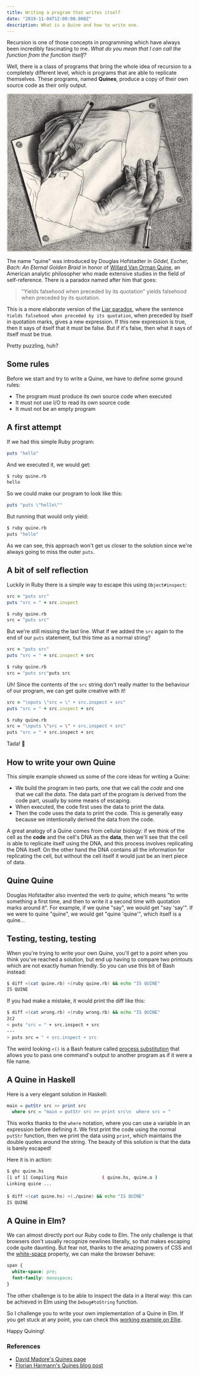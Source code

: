 ```yaml
---
title: Writing a program that writes itself
date: "2019-11-04T12:00:00.000Z"
description: What is a Quine and how to write one.
---
```


Recursion is one of those concepts in programming which have always been
incredibly fascinating to me. _What do you mean that I can call the
function from the function itself?_

Well, there is a class of programs that bring the whole idea of recursion
to a completely different level, which is programs that are able to
replicate themselves. These programs, named **Quines**, produce a copy of
their own source code as their only output.

![Drawing Hands, M.C.Escher](./escher.jpg)

The name "quine" was introduced by Douglas Hofstadter in _Gödel, Escher,
Bach: An Eternal Golden Braid_ in honor of [Willard Van Orman
Quine](https://en.wikipedia.org/wiki/Willard_Van_Orman_Quine), an American
analytic philosopher who made extensive studies in the field of
self-reference. There is a paradox named after him that goes:

> "Yields falsehood when preceded by its quotation" yields falsehood when preceded by its quotation.

This is a more elaborate version of the [Liar
paradox](https://en.wikipedia.org/wiki/Liar_paradox), where the sentence
`Yields falsehood when preceded by its quotation`, when preceded by itself
in quotation marks, gives a new expression. If this new expression is true,
then it says of itself that it must be false. But if it's false, then what
it says of itself must be true.

Pretty puzzling, huh?

## Some rules

Before we start and try to write a Quine, we have to define some ground
rules:

- The program must produce its own source code when executed
- It must not use I/O to read its own source code
- It must not be an empty program

## A first attempt

If we had this simple Ruby program:

```ruby
puts "hello"
```

And we executed it, we would get:

```bash
$ ruby quine.rb
hello
```

So we could make our program to look like this:

```ruby
puts "puts \"hello\""
```

But running that would only yield:

```bash
$ ruby quine.rb
puts "hello"
```

As we can see, this approach won't get us closer to the solution since
we're always going to miss the outer `puts`.

## A bit of self reflection

Luckily in Ruby there is a simple way to escape this using
`Object#inspect`:

```ruby
src = "puts src"
puts "src = " + src.inspect
```

```bash
$ ruby quine.rb
src = "puts src"
```

But we're still missing the last line. What if we added the `src` again
to the end of our `puts` statement, but this time as a normal string?

```ruby
src = "puts src"
puts "src = " + src.inspect + src
```

```bash
$ ruby quine.rb
src = "puts src"puts src
```

Uh! Since the contents of the `src` string don't really matter to the
behaviour of our program, we can get quite creative with it!

```ruby
src = "\nputs \"src = \" + src.inspect + src"
puts "src = " + src.inspect + src
```

```bash
$ ruby quine.rb
src = "\nputs \"src = \" + src.inspect + src"
puts "src = " + src.inspect + src
```

Tada! 🎉

## How to write your own Quine

This simple example showed us some of the core ideas for writing a Quine:

- We build the program in two parts, one that we call the _code_ and one
  that we call the _data_. The data part of the program is derived from the
  code part, usually by some means of escaping.
- When executed, the code first uses the data to print the data.
- Then the code uses the data to print the code. This is generally easy
  because we intentionally derived the data from the code.

A great analogy of a Quine comes from cellular biology: if we think of the
cell as the **code** and the cell's DNA as the **data**, then we'll see that
the cell is able to replicate itself using the DNA, and this process
involves replicating the DNA itself. On the other hand the DNA contains
all the information for replicating the cell, but without the cell itself
it would just be an inert piece of data.

## Quine Quine

Douglas Hofstadter also invented the verb _to quine_, which means "to write
something a first time, and then to write it a second time with quotation
marks around it". For example, if we quine "say", we would get "say 'say'".
If we were to quine "quine", we would get "quine 'quine'", which itself is
a quine...

## Testing, testing, testing

When you're trying to write your own Quine, you'll get to a point when you
think you've reached a solution, but end up having to compare two printouts
which are not exactly human friendly. So you can use this bit of Bash
instead:

```bash
$ diff <(cat quine.rb) <(ruby quine.rb) && echo "IS QUINE"
IS QUINE
```

If you had make a mistake, it would print the diff like this:

```bash
$ diff <(cat wrong.rb) <(ruby wrong.rb) && echo "IS QUINE"
2c2
< puts "src = " + src.inspect + src
---
> puts src = " + src.inspect + src
```

The weird looking `<()` is a Bash feature called [process
substitution](http://tldp.org/LDP/abs/html/process-sub.html) that allows
you to pass one command's output to another program as if it were a file
name.

## A Quine in Haskell

Here is a very elegant solution in Haskell:

```haskell
main = putStr src >> print src
  where src = "main = putStr src >> print src\n  where src = "
```

This works thanks to the `where` notation, where you can use a variable in
an expression before defining it. We first print the code using the normal
`putStr` function, then we print the data using `print`, which maintains
the double quotes around the string. The beauty of this solution is that
the data is barely escaped!

Here it is in action:

```bash
$ ghc quine.hs
[1 of 1] Compiling Main             ( quine.hs, quine.o )
Linking quine ...

$ diff <(cat quine.hs) <(./quine) && echo "IS QUINE"
IS QUINE
```

## A Quine in Elm?

We can almost directly port our Ruby code to Elm. The only challenge is
that browsers don't usually recognize newlines literally, so that makes
escaping code quite daunting. But fear not, thanks to the amazing powers of
CSS and the
[white-space](https://developer.mozilla.org/en-US/docs/Web/CSS/white-space)
property, we can make the browser behave:

```css
span {
  white-space: pre;
  font-family: monospace;
}
```

The other challenge is to be able to inspect the data in a literal way:
this can be achieved in Elm using the `Debug#toString` function.

So I challenge you to write your own implementation of a Quine in Elm. If
you get stuck at any point, you can check this [working example on
Ellie](https://ellie-app.com/76YftNWMdDTa1).

Happy Quining!

### References

- [David Madore's Quines
  page](http://www.madore.org/~david/computers/quine.html)
- [Florian Harmann's Quines blog post](https://florian.github.io/quines)
